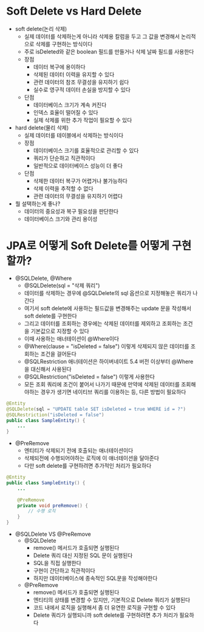 # Soft Delete vs Hard Delete
- soft delete(논리 삭제)
    - 실제 데이터를 삭제하는게 아니라 삭제용 칼럼을 두고 그 값을 변경해서 논리적으로 삭제를 구현하는 방식이다
    - 주로 isDeleted와 같은 boolean 필드를 만들거나 삭제 날짜 필드를 사용한다
    - 장점
        - 데이터 복구에 용이하다
        - 삭제된 데이터 이력을 유지할 수 있다
        - 관련 데이터의 참조 무결성을 유지하기 쉽다
        - 실수로 영구적 데이터 손실을 방지할 수 있다
    - 단점
        - 데이터베이스 크기가 계속 커진다
        - 인덱스 효율이 떨어질 수 있다
        - 실제 삭제를 위한 추가 작업이 필요할 수 있다
- hard delete(물리 삭제)
    - 실제 데이터를 테이블에서 삭제하는 방식이다
    - 장점
        - 데이터베이스 크기를 효율적으로 관리할 수 있다
        - 쿼리가 단순하고 직관적이다
        - 일반적으로 데이터베이스 성능이 더 좋다
    - 단점
        - 삭제한 데이터 복구가 어렵거나 불가능하다
        - 삭제 이력을 추적할 수 없다
        - 관련 데이터의 무결성을 유지하기 어렵다
- 뭘 설택하는게 좋나?
    - 데이터의 중요성과 복구 필요성을 판단한다
    - 데이터베이스 크기와 관리 용이성

# JPA로 어떻게 Soft Delete를 어떻게 구현할까?
- @SQLDelete, @Where
    - @SQLDelete(sql = "삭제 쿼리")
    - 데이터를 삭제하는 경우에 @SQLDelete의 sql 옵션으로 지정해놓은 쿼리가 나간다
    - 여기서 soft delete에 사용하는 필드값을 변경해주는 update 문을 작성해서 soft delete를 구현한다
    - 그리고 데이터를 조회하는 경우에는 삭제된 데이터를 제외하고 조회하는 조건을 기본값으로 지정할 수 있다
    - 이때 사용하는 애너테이션이 @Where이다
    - @Where(clause = "isDeleted = false") 이렇게 삭제되지 않은 데이터를 조회하는 조건을 걸어둔다
    - @SQLRestriction 애너테이션은 하이버네이트 5.4 버전 이상부터 @Where을 대신해서 사용된다
    - @SQLRestriction("isDeleted = false") 이렇게 사용한다
    - 모든 조회 쿼리에 조건이 붙어서 나가기 때문에 만약에 삭제된 데이터를 조회해야하는 경우가 생기면 네이티브 쿼리를 이용하는 등, 다른 방법이 필요하다
```java
@Entity
@SQLDelete(sql = "UPDATE table SET isDeleted = true WHERE id = ?")
@SQLRestriction("isDeleted = false")
public class SampleEntity() {
	...
}
```
- @PreRemove
    - 엔티티가 삭제되기 전에 호출되는 애너테이션이다
    - 삭제되전에 수행되어야하는 로직에 이 애너테이션을 달아준다
    - 다만 soft delete를 구현하려면 추가적인 처리가 필요하다
```java
@Entity
public class SampleEntity() {
	...
	
	@PreRemove
	private void preRemove() {
		// 수행 로직
	}
}
```
- @SQLDelete VS @PreRemove
    - @SQLDelete
        - remove() 메서드가 호출되면 실행된다
        - Delete 쿼리 대신 지정된 SQL 문이 실행된다
        - SQL을 직접 실행한다
        - 구현이 간단하고 직관적이다
        - 하지만 데이터베이스에 종속적인 SQL문을 작성해야한다
    - @PreRemove
        - remove() 메서드가 호출되면 실행된다
        - 엔티티의 상태를 변경할 수 있지만, 기본적으로 Delete 쿼리가 실행된다
        - 코드 내에서 로직을 실행해서 좀 더 유연한 로직을 구현할 수 있다
        - Delete 쿼리가 실행되니까 soft delete를 구현하려면 추가 처리가 필요하다